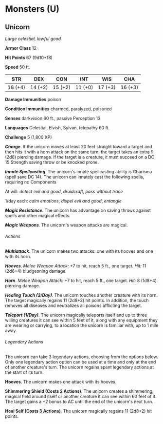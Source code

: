# Monsters (U)
## Unicorn

*Large celestial, lawful good*

**Armor Class** 12

**Hit Points** 67 (9d10+18)

**Speed** 50 ft.

| STR     | DEX     | CON     | INT     | WIS     | CHA     |
|---------|---------|---------|---------|---------|---------|
| 18 (+4) | 14 (+2) | 15 (+2) | 11 (+0) | 17 (+3) | 16 (+3) |

**Damage Immunities** poison

**Condition Immunities** charmed, paralyzed, poisoned

**Senses** darkvision 60 ft., passive Perception 13

**Languages** Celestial, Elvish, Sylvan, telepathy 60 ft.

**Challenge** 5 (1,800 XP)

***Charge***. If the unicorn moves at least 20 feet straight toward a target and then hits it with a horn attack on the same turn, the target takes an extra 9 (2d8) piercing damage. If the target is a creature, it must succeed on a DC 15 Strength saving throw or be knocked prone.

***Innate Spellcasting***. The unicorn's innate spellcasting ability is Charisma (spell save DC 14). The unicorn can innately cast the following spells, requiring no Components

At will: *detect evil and good*, *druidcraft*, *pass without trace*

1/day each: *calm emotions*, *dispel evil and good*, *entangle*

***Magic Resistance***. The unicorn has advantage on saving throws against spells and other magical effects.

***Magic Weapons***. The unicorn's weapon attacks are magical.

###### Actions

***Multiattack***. The unicorn makes two attacks: one with its hooves and one with its horn.

***Hooves***. *Melee Weapon Attack:* +7 to hit, reach 5 ft., one target. *Hit:* 11 (2d6+4) bludgeoning damage.

***Horn***. *Melee Weapon Attack:* +7 to hit, reach 5 ft., one target. *Hit:* 8 (1d8+4) piercing damage.

***Healing Touch (3/Day)***. The unicorn touches another creature with its horn. The target magically regains 11 (2d8+2) hit points. In addition, the touch removes all diseases and neutralizes all poisons afflicting the target.

***Teleport (1/Day)***. The unicorn magically teleports itself and up to three willing creatures it can see within 5 feet of it, along with any equipment they are wearing or carrying, to a location the unicorn is familiar with, up to 1 mile away.

###### Legendary Actions

The unicorn can take 3 legendary actions, choosing from the options below. Only one legendary action option can be used at a time and only at the end of another creature's turn. The unicorn regains spent legendary actions at the start of its turn.

**Hooves**. The unicorn makes one attack with its hooves.

**Shimmering Shield (Costs 2 Actions)**. The unicorn creates a shimmering, magical field around itself or another creature it can see within 60 feet of it. The target gains a +2 bonus to AC until the end of the unicorn's next turn.

**Heal Self (Costs 3 Actions)**. The unicorn magically regains 11 (2d8+2) hit points.